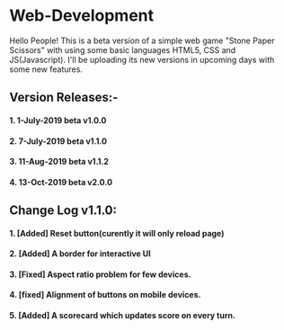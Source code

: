 # Web-Development

Hello People!
This is a beta version of a simple web game "Stone Paper Scissors" with using some basic
languages HTML5, CSS and JS(Javascript).
I'll be uploading its new versions in upcoming days with some new features.

## Version Releases:-
  #### 1. 1-July-2019 beta v1.0.0
  #### 2. 7-July-2019 beta v1.1.0
  #### 3. 11-Aug-2019 beta v1.1.2
  #### 4. 13-Oct-2019 beta v2.0.0
  
  
## Change Log v1.1.0:
  #### 1. [Added] Reset button(curently it will only reload page)
  #### 2. [Added] A border for interactive UI
  #### 3. [Fixed] Aspect ratio problem for few devices.
  #### 4. [fixed] Alignment of buttons on mobile devices.
  #### 5. [Added] A scorecard which updates score on every turn.
  

